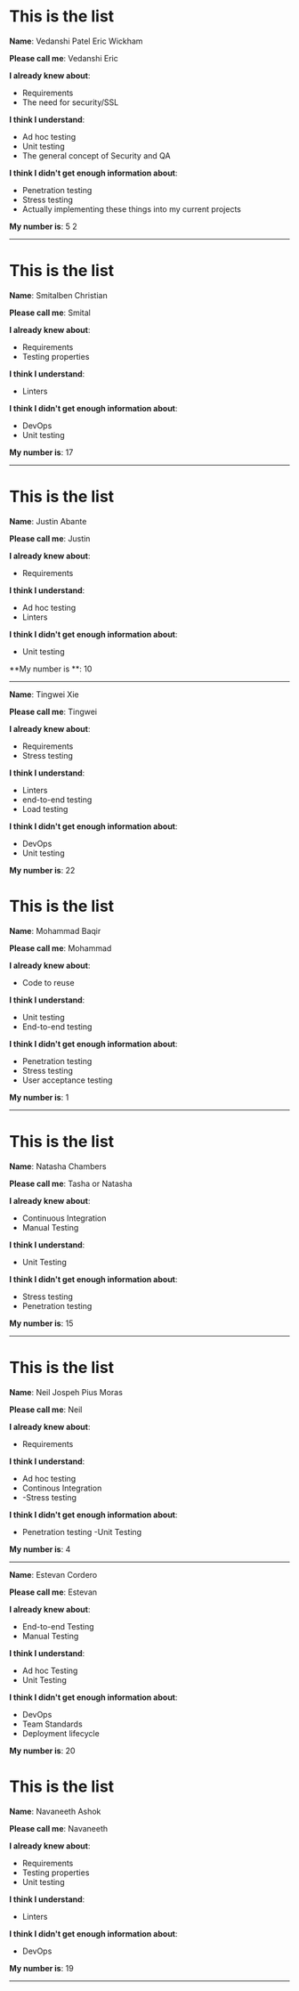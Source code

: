 # This is the list

**Name**: Vedanshi Patel
          Eric Wickham

**Please call me**: Vedanshi
                    Eric

**I already knew about**: 
- Requirements
- The need for security/SSL

**I think I understand**:
- Ad hoc testing
- Unit testing
- The general concept of Security and QA

**I think I didn't get enough information about**:
- Penetration testing
- Stress testing
- Actually implementing these things into my current projects


**My number is**:
5
2

---

# This is the list

**Name**: Smitalben Christian

**Please call me**: Smital

**I already knew about**: 
- Requirements
- Testing properties

**I think I understand**:
- Linters

**I think I didn't get enough information about**:
- DevOps
- Unit testing

**My number is**:
17

---


# This is the list

**Name**: Justin Abante

**Please call me**: Justin

**I already knew about**:
- Requirements

**I think I understand**:
- Ad hoc testing
- Linters

**I think I didn't get enough information about**:
- Unit testing

**My number is **:
10

---


**Name**: Tingwei Xie

**Please call me**: Tingwei

**I already knew about**: 
- Requirements
- Stress testing

**I think I understand**:
- Linters
- end-to-end testing
- Load testing

**I think I didn't get enough information about**:
- DevOps
- Unit testing

**My number is**:
22

# This is the list

**Name**: Mohammad Baqir

**Please call me**: Mohammad

**I already knew about**: 
- Code to reuse

**I think I understand**:
- Unit testing
- End-to-end testing

**I think I didn't get enough information about**:
- Penetration testing
- Stress testing
- User acceptance testing

**My number is**:
1

---
# This is the list

**Name**: Natasha Chambers

**Please call me**: Tasha or Natasha

**I already knew about**: 
- Continuous Integration 
- Manual Testing 

**I think I understand**:
- Unit Testing

**I think I didn't get enough information about**:
- Stress testing
- Penetration testing

**My number is**:
15

---

# This is the list

**Name**: Neil Jospeh Pius Moras

**Please call me**: Neil

**I already knew about**: 
- Requirements

**I think I understand**:
- Ad hoc testing
- Continous Integration
- -Stress testing

**I think I didn't get enough information about**:
- Penetration testing
-Unit Testing

**My number is**:
4

---

**Name**: Estevan Cordero

**Please call me**: Estevan

**I already knew about**: 
- End-to-end Testing
- Manual Testing

**I think I understand**:
- Ad hoc Testing
- Unit Testing

**I think I didn't get enough information about**:
- DevOps
- Team Standards
- Deployment lifecycle

**My number is**:
20

# This is the list

**Name**: Navaneeth Ashok

**Please call me**: Navaneeth

**I already knew about**: 
- Requirements
- Testing properties
- Unit testing

**I think I understand**:
- Linters

**I think I didn't get enough information about**:
- DevOps


**My number is**:
19

---

